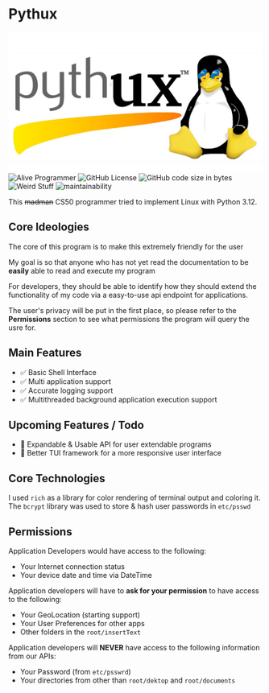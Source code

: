 # Pythux
![Pythux Logo](https://github.com/Earth1283/CS50/blob/main/githubImageResources/Pythux.jpg)
![Alive Programmer](https://img.shields.io/badge/Programmer-Alive-green) ![GitHub License](https://img.shields.io/github/license/Earth1283/CS50) ![GitHub code size in bytes](https://img.shields.io/github/languages/code-size/Earth1283/CS50) ![Weird Stuff](https://img.shields.io/badge/Unit_tests-Passing_if_you_run_a_second_time-lightgreen) ![maintainability](https://img.shields.io/badge/maintainable%3F-No-green)

This ~~madman~~ CS50 programmer tried to implement Linux with Python 3.12.
## Core Ideologies
The core of this program is to make this extremely friendly for the user

My goal is so that anyone who has not yet read the documentation to be **easily** able to read and execute my program

For developers, they should be able to identify how they should extend the functionality of my code via a easy-to-use api endpoint for applications.

The user's privacy will be put in the first place, so please refer to the **Permissions** section to see what permissions the program will query the usre for.
## Main Features
- ✅ Basic Shell Interface
- ✅ Multi application support
- ✅ Accurate logging support
- ✅ Multithreaded background application execution support
## Upcoming Features / Todo
- 🔔 Expandable & Usable API for user extendable programs
- 🔔 Better TUI framework for a more responsive user interface 
## Core Technologies
I used `rich` as a library for color rendering of terminal output and coloring it.
The `bcrypt` library was used to store & hash user passwords in `etc/psswd`
## Permissions
Application Developers would have access to the following:
- Your Internet connection status
- Your device date and time via DateTime

Application developers will have to **ask for your permission** to have access to the following:
- Your GeoLocation (starting support)
- Your User Preferences for other apps
- Other folders in the `root/insertText` 

Application developers will **NEVER** have access to the following information from our APIs:
- Your Password (from `etc/psswrd`)
- Your directories from other than `root/dektop` and `root/documents`